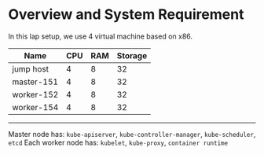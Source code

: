 # Overview and System Requirement

In this lap setup, we use 4 virtual machine based on x86.

| Name | CPU | RAM | Storage |
| -------- | ------- | -------- | ------- |
| jump host | 4 | 8 | 32 | 
| master-151 | 4 | 8 | 32 |
| worker-152 | 4 | 8 | 32 |
| worker-154 | 4 | 8 | 32 |

---
Master node has: `kube-apiserver`, `kube-controller-manager`, `kube-scheduler`, `etcd`
Each worker node has: `kubelet`, `kube-proxy`, `container runtime`
